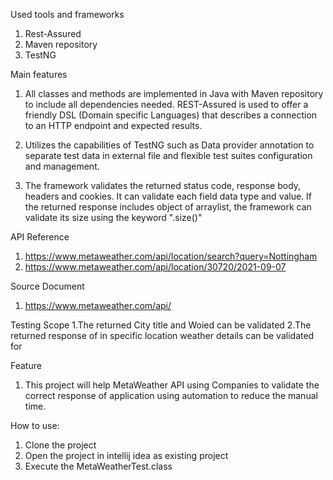 Used tools and frameworks

1. Rest-Assured
2. Maven repository
3. TestNG

Main features
1. All classes and methods are implemented in Java with Maven repository to include all dependencies needed. REST-Assured is used to offer a friendly DSL (Domain specific Languages) 
that describes a connection to an HTTP endpoint and expected results.

2. Utilizes the capabilities of TestNG such as Data provider annotation to separate test data in external file and flexible test suites configuration and management.

3. The framework validates the returned status code, response body, headers and cookies. It can validate each field data type and value. If the returned response includes object of arraylist, 
the framework can validate its size using the keyword ".size()"

API Reference
1. https://www.metaweather.com/api/location/search?query=Nottingham
2. https://www.metaweather.com/api/location/30720/2021-09-07

Source Document

1. https://www.metaweather.com/api/

Testing Scope 
1.The returned City title and Woied can be validated
2.The returned response of in specific location weather details can be validated for

Feature

1. This project will help MetaWeather API using Companies to validate the correct response of application using automation to reduce the manual time.

How to use:
1. Clone the project 
2. Open the project in intellij idea as existing project 
3. Execute the MetaWeatherTest.class  



